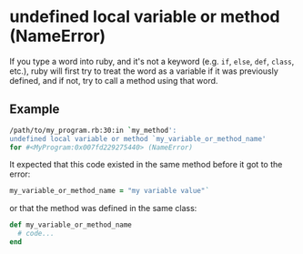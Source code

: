 # undefined local variable or method (NameError)

If you type a word into ruby, and it's not a keyword (e.g. `if`, `else`, `def`, `class`, etc.), ruby will first try to treat the word as a variable if it was previously defined, and if not, try to call a method using that word.

## Example

```bash
/path/to/my_program.rb:30:in `my_method':
undefined local variable or method `my_variable_or_method_name'
for #<MyProgram:0x007fd229275440> (NameError)
```

It expected that this code existed in the same method before it got to the error:

```ruby
my_variable_or_method_name = "my variable value"`
```

or that the method was defined in the same class:

```ruby
def my_variable_or_method_name
  # code...
end
```
